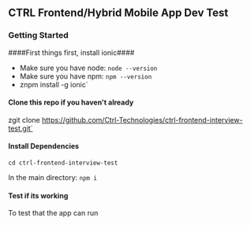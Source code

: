 ## CTRL Frontend/Hybrid Mobile App Dev Test ##

### Getting Started ###

####First things first, install ionic#### 
* Make sure you have node:  `node --version`
* Make sure you have npm: `npm --version`
* znpm install -g ionic`

#### Clone this repo if you haven't already ####

zgit clone https://github.com/Ctrl-Technologies/ctrl-frontend-interview-test.git`

#### Install Dependencies ####

`cd ctrl-frontend-interview-test`

In the main directory: `npm i`

#### Test if its working ####

To test that the app can run